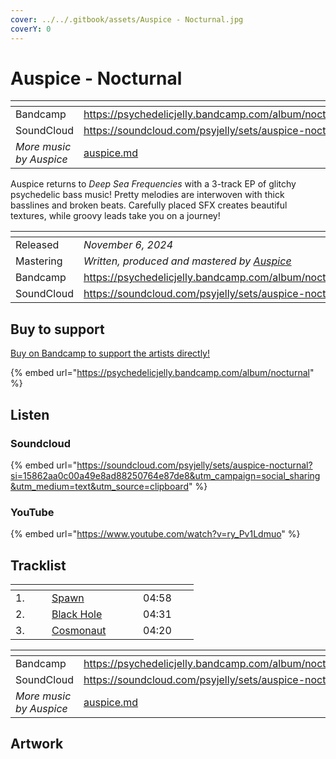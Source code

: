 ```yaml
---
cover: ../../.gitbook/assets/Auspice - Nocturnal.jpg
coverY: 0
---
```


# Auspice - Nocturnal

<table data-view="cards"><thead><tr><th></th><th data-hidden data-card-target data-type="content-ref"></th></tr></thead><tbody><tr><td>Bandcamp</td><td><a href="https://psychedelicjelly.bandcamp.com/album/nocturnal">https://psychedelicjelly.bandcamp.com/album/nocturnal</a></td></tr><tr><td>SoundCloud</td><td><a href="https://soundcloud.com/psyjelly/sets/auspice-nocturnal">https://soundcloud.com/psyjelly/sets/auspice-nocturnal</a></td></tr><tr><td><em>More music by Auspice</em></td><td><a href="../../artists/music/auspice.md">auspice.md</a></td></tr></tbody></table>

Auspice returns to _Deep Sea Frequencies_ with a 3-track EP of glitchy psychedelic bass music! Pretty melodies are interwoven with thick basslines and broken beats. Carefully placed SFX creates beautiful textures, while groovy leads take you on a journey!

<table data-header-hidden><thead><tr><th width="132"></th><th></th></tr></thead><tbody><tr><td>Released</td><td><em>November 6, 2024</em></td></tr><tr><td>Mastering</td><td><em>Written, produced and mastered by</em> <a href="../../artists/music/auspice.md"><em>Auspice</em></a> </td></tr><tr><td>Bandcamp</td><td><a href="https://psychedelicjelly.bandcamp.com/album/nocturnal">https://psychedelicjelly.bandcamp.com/album/nocturnal</a> </td></tr><tr><td>SoundCloud</td><td><a href="https://soundcloud.com/psyjelly/sets/auspice-nocturnal">https://soundcloud.com/psyjelly/sets/auspice-nocturnal</a> </td></tr></tbody></table>

## Buy to support

[Buy on Bandcamp to support the artists directly!](https://psychedelicjelly.bandcamp.com/album/nocturnal)&#x20;

{% embed url="https://psychedelicjelly.bandcamp.com/album/nocturnal" %}

## Listen

### Soundcloud

{% embed url="https://soundcloud.com/psyjelly/sets/auspice-nocturnal?si=15862aa0c00a49e8ad88250764e87de8&utm_campaign=social_sharing&utm_medium=text&utm_source=clipboard" %}

### YouTube

{% embed url="https://www.youtube.com/watch?v=ry_Pv1Ldmuo" %}

## Tracklist

<table data-header-hidden><thead><tr><th width="42"></th><th width="130"></th><th width="73"></th></tr></thead><tbody><tr><td>1.</td><td><a href="https://psychedelicjelly.bandcamp.com/track/spawn-2">Spawn</a> </td><td> 04:58</td></tr><tr><td>2.</td><td><a href="https://psychedelicjelly.bandcamp.com/track/black-hole">Black Hole</a> </td><td>04:31</td></tr><tr><td>3.</td><td><a href="https://psychedelicjelly.bandcamp.com/track/cosmonaut">Cosmonaut</a> </td><td>04:20</td></tr></tbody></table>

<table data-view="cards"><thead><tr><th></th><th data-hidden data-card-target data-type="content-ref"></th></tr></thead><tbody><tr><td>Bandcamp</td><td><a href="https://psychedelicjelly.bandcamp.com/album/nocturnal">https://psychedelicjelly.bandcamp.com/album/nocturnal</a></td></tr><tr><td>SoundCloud</td><td><a href="https://soundcloud.com/psyjelly/sets/auspice-nocturnal">https://soundcloud.com/psyjelly/sets/auspice-nocturnal</a></td></tr><tr><td><em>More music by Auspice</em></td><td><a href="../../artists/music/auspice.md">auspice.md</a></td></tr></tbody></table>

## Artwork

<figure><img src="../../.gitbook/assets/Auspice - Nocturnal.jpg" alt=""><figcaption></figcaption></figure>
